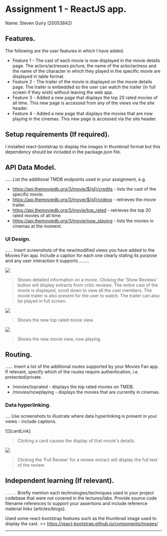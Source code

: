 # Assignment 1 - ReactJS app.

Name: Steven Guiry (20053842)

## Features.

The following are the user features in which I have added.
 
 + Feature 1 - The cast of each movie is now displayed in the movie details page. The actors/actresses picture, the name of the actor/actress and the name of the character in which they played in the specific movie are displayed in table format.
 + Feature 2 - The trailer of the movie is displayed on the movie details page. The trailer is embedded so the user can watch the trailer (in full screen if they wish) without leaving the web app. 
 + Feature 3 - Added a new page that displays the top 20 rated movies of all time. This new page is accessed from any of the views via the site header.
 + Feature 4 - Added a new page that displays the movies that are now playing in the cinemas. This new page is accessed via the site header.

## Setup requirements (If required).

I installed react-bootstrap to display the images in thumbnail format but this dependency should be included in the package.json file.

## API Data Model.

..... List the additional TMDB endpoints used in your assignment, e.g.

+ https://api.themoviedb.org/3/movie/${id}/credits - lists the cast of the specific movie.
+ https://api.themoviedb.org/3/movie/${id}/videos - retrieves the movie trailer.
+ https://api.themoviedb.org/3/movie/top_rated - retrieves the top 20 rated movies of all time. 
+ https://api.themoviedb.org/3/movie/now_playing - lists the movies in cinemas at the moment.


### UI Design.

...... Insert screenshots of the new/modified views you have added to the Movies Fan app. Include a caption for each one clearly stating its purpose and any user interaction it supports ........

![][movieDetail]
>Shows detailed information on a movie. Clicking the 'Show Reviews' button will display extracts from critic reviews. The entire cast of the movie is displayed, scroll down to view all the cast members. The movie trailer is also present for the user to watch. The trailer can also be played in full screen.

![][topRated]
>Shows the new top rated movie view.

![][nowPlaying]
>Shows the new movie view, now playing.

## Routing.

...... Insert a list of the additional routes supported by your Movies Fan app. If relevant, specify which of the routes require authentication, i.e. protected/private.

+ /movies/toprated - displays the top rated movies on TMDB.
+ /movies/nowplaying - displays the movies that are currently in cinemas.

### Data hyperlinking.

.... Use screenshots to illustrate where data hyperlinking is present in your views - include captions.

![][cardLink]
> Clicking a card causes the display of that movie's details.

![][reviewLink]
>Clicking the 'Full Review' for a review extract will display the full text of the review

## Independent learning (If relevant).

. . . . . Briefly mention each technologies/techniques used in your project codebase that were not covered in the lectures/labs. Provide source code filename references to support your assertions and include reference material links (articles/blogs).

Used some react-bootstrap features such as the thumbnail image used to display the cast. >> https://react-bootstrap.github.io/components/images/

---------------------------------

[model]: ./data.jpg
[movieDetail]: ./public/credits-trailer_view.png
[review]: ./public/review.png
[reviewLink]: ./public/reviewLink.png
[topRated]: ./public/topRatedView.png
[nowPlaying]: ./public/nowplayingView.png
